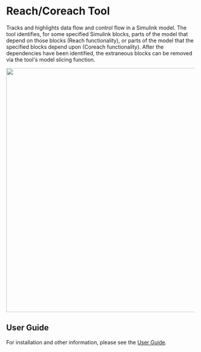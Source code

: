 # Reach/Coreach Tool

Tracks and highlights data flow and control flow in a Simulink model. The tool identifies, for some specified Simulink blocks, parts of the model that depend on those blocks (Reach functionality), or parts of the model that the specified blocks depend upon (Coreach functionality). After the dependencies have been identified, the extraneous blocks can be removed via the tool's model slicing function.

<img src="imgs/ReachCoreach_Cover" width="650">

## User Guide

For installation and other information, please see the [User Guide](doc/ReachCoreach_UserGuide.pdf).
